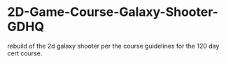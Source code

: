 # 2D-Game-Course-Galaxy-Shooter-GDHQ
rebuild of the 2d galaxy shooter per the course guidelines for the 120 day cert course.
